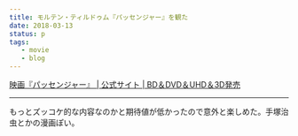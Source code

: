 ```yaml
---
title: モルテン・ティルドゥム『パッセンジャー』を観た
date: 2018-03-13
status: p
tags:
   - movie
   - blog
---
```


[映画『パッセンジャー』 \| 公式サイト \| BD＆DVD＆UHD＆3D発売](http://www.bd-dvd.sonypictures.jp/passenger/)

---

もっとズッコケ的な内容なのかと期待値が低かったので意外と楽しめた。手塚治虫とかの漫画ぽい。

